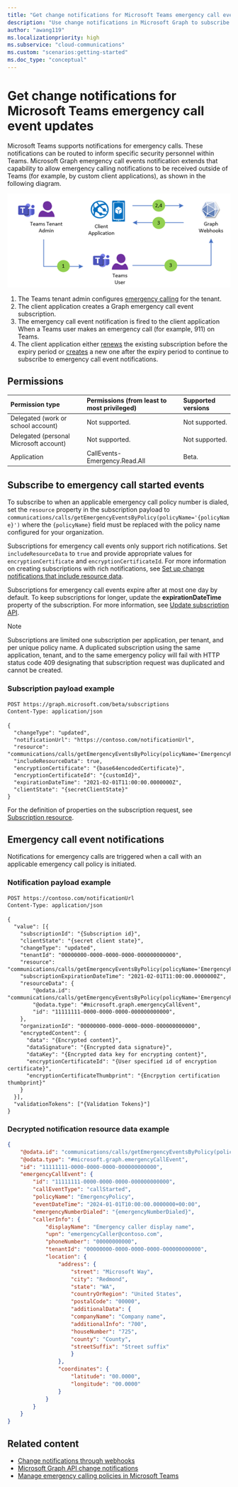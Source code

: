 ```yaml
---
title: "Get change notifications for Microsoft Teams emergency call event updates"
description: "Use change notifications in Microsoft Graph to subscribe to various events for Microsoft Teams emergency calls."
author: "awang119"
ms.localizationpriority: high
ms.subservice: "cloud-communications"
ms.custom: "scenarios:getting-started"
ms.doc_type: "conceptual"
---
```

# Get change notifications for Microsoft Teams emergency call event updates

Microsoft Teams supports notifications for emergency calls. These notifications can be routed to inform specific security personnel within Teams. Microsoft Graph emergency call events notification extends that capability to allow emergency calling notifications to be received outside of Teams (for example, by custom client applications), as shown in the following diagram. 

![Emergency call events notification flow diagram](./images/Change-notification-emergency-call-flow.png)

1.	The Teams tenant admin configures [emergency calling](https://learn.microsoft.com/en-us/microsoftteams/configure-dynamic-emergency-calling) for the tenant.
2.	The client application creates a Graph emergency call event subscription. 
3.	The emergency call event notification is fired to the client application When a Teams user makes an emergency call (for example, 911) on Teams. 
4.	The client application either [renews](/graph/api/subscription-update) the existing subscription before the expiry period or [creates](/graph/api/subscription-post-subscriptions) a new one after the expiry period to continue to subscribe to emergency call event notifications.


## Permissions 

| Permission type                        | Permissions (from least to most privileged)              | Supported versions |
|:---------------------------------------|:---------------------------------------------------------|:-------------------|
| Delegated (work or school account)     | Not supported.                                           | Not supported.     |
| Delegated (personal Microsoft account) | Not supported.                                           | Not supported.     |
| Application                            | CallEvents-Emergency.Read.All                            | Beta.              |

## Subscribe to emergency call started events

To subscribe to when an applicable emergency call policy number is dialed, set the `resource` property in the subscription payload to `communications/calls/getEmergencyEventsByPolicy(policyName='{policyName}')` where the `{policyName}` field must be replaced with the policy name configured for your organization.

Subscriptions for emergency call events only support rich notifications. Set `includeResourceData` to `true` and provide appropriate values for `encryptionCertificate` and `encryptionCertificateId`. For more information on creating subscriptions with rich notifications, see [Set up change notifications that include resource data](/graph/webhooks-with-resource-data).

Subscriptions for emergency call events expire after at most one day by default. To keep subscriptions for longer, update the **expirationDateTime** property of the subscription. For more information, see [Update subscription API](/graph/api/subscription-update).

> [!NOTE]
> Subscriptions are limited one subscription per application, per tenant, and per unique policy name. A duplicated subscription using the same application, tenant, and to the same emergency policy will fail with HTTP status code 409 designating that subscription request was duplicated and cannot be created.

### Subscription payload example

```http
POST https://graph.microsoft.com/beta/subscriptions
Content-Type: application/json

{
  "changeType": "updated",
  "notificationUrl": "https://contoso.com/notificationUrl",
  "resource": "communications/calls/getEmergencyEventsByPolicy(policyName='EmergencyPolicy')",
  "includeResourceData": true,
  "encryptionCertificate": "{base64encodedCertificate}",
  "encryptionCertificateId": "{customId}",
  "expirationDateTime": "2021-02-01T11:00:00.0000000Z",
  "clientState": "{secretClientState}"
}
```

For the definition of properties on the subscription request, see [Subscription resource](/graph/api/subscription).


## Emergency call event notifications

Notifications for emergency calls are triggered when a call with an applicable emergency call policy is initiated.

### Notification payload example

```http
POST https://contoso.com/notificationUrl
Content-Type: application/json

{
  "value": [{
    "subscriptionId": "{Subscription id}",
    "clientState": "{secret client state}",
    "changeType": "updated",
    "tenantId": "00000000-0000-0000-0000-000000000000",
    "resource": "communications/calls/getEmergencyEventsByPolicy(policyName='EmergencyPolicy')",
    "subscriptionExpirationDateTime": "2021-02-01T11:00:00.0000000Z",
    "resourceData": {
        "@odata.id": "communications/calls/getEmergencyEventsByPolicy(policyName='EmergencyPolicy')",
        "@odata.type": "#microsoft.graph.emergencyCallEvent",
        "id": "11111111-0000-0000-0000-000000000000",
    },
    "organizationId": "00000000-0000-0000-0000-000000000000",
    "encryptedContent": {
      "data": "{Encrypted content}",
      "dataSignature": "{Encrypted data signature}",
      "dataKey": "{Encrypted data key for encrypting content}",
      "encryptionCertificateId": "{User specified id of encryption certificate}",
      "encryptionCertificateThumbprint": "{Encrpytion certification thumbprint}"
    }
  }],
  "validationTokens": ["{Validation Tokens}"]
}
```

### Decrypted notification resource data example

```json
{
    "@odata.id": "communications/calls/getEmergencyEventsByPolicy(policyName='EmergencyPolicy')",
    "@odata.type": "#microsoft.graph.emergencyCallEvent",
    "id": "11111111-0000-0000-0000-000000000000",
    "emergencyCallEvent": { 
        "id": "11111111-0000-0000-0000-000000000000",  
        "callEventType": "callStarted",
        "policyName": "EmergencyPolicy",
        "eventDateTime": "2024-01-01T10:00:00.0000000+00:00",
        "emergencyNumberDialed": "{emergencyNumberDialed}",
        "callerInfo": {
            "displayName": "Emergency caller display name", 
            "upn": "emergencyCaller@contoso.com", 
            "phoneNumber": "00000000000",
            "tenantId": "00000000-0000-0000-0000-000000000000",
            "location": {
                "address": {
                    "street": "Microsoft Way",
                    "city": "Redmond",
                    "state": "WA",
                    "countryOrRegion": "United States",
                    "postalCode": "00000",
                    "additionalData": {
                    "companyName": "Company name",
                    "additionalInfo": "700",
                    "houseNumber": "725",
                    "county": "County",
                    "streetSuffix": "Street suffix"
                    }
                },
                "coordinates": {
                    "latitude": "00.0000",
                    "longitude": "00.0000"
                }
            }
        }
    }
}
```

## Related content
- [Change notifications through webhooks](change-notifications-delivery-webhooks.md)
- [Microsoft Graph API change notifications](/graph/api/resources/change-notifications-api-overview)
- [Manage emergency calling policies in Microsoft Teams](https://learn.microsoft.com/en-us/microsoftteams/manage-emergency-calling-policies)
